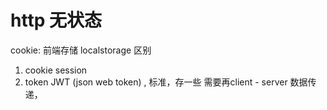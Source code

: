 # http 无状态
cookie: 前端存储 localstorage 区别
1. cookie session
2. token JWT (json web token) , 标准，存一些 需要再client - server 数据传递，